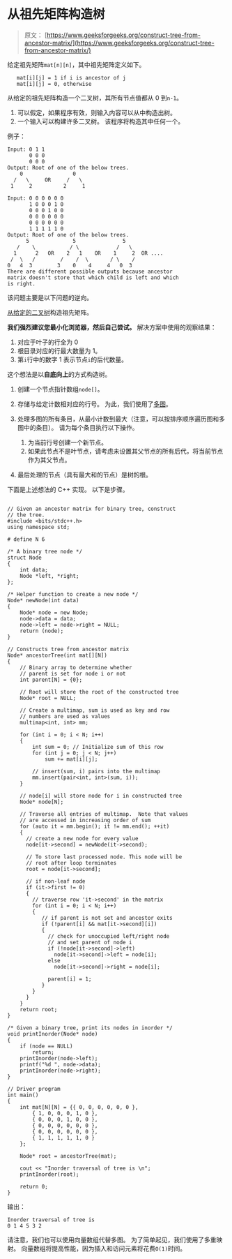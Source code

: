 # 从祖先矩阵构造树

> 原文： [https://www.geeksforgeeks.org/construct-tree-from-ancestor-matrix/](https://www.geeksforgeeks.org/construct-tree-from-ancestor-matrix/)

给定祖先矩阵`mat[n][n]`，其中祖先矩阵定义如下。

```
   mat[i][j] = 1 if i is ancestor of j
   mat[i][j] = 0, otherwise 
```

从给定的祖先矩阵构造一个二叉树，其所有节点值都从 0 到`n-1`。

1.  可以假定，如果程序有效，则输入内容可以从中构造出树。
2.  一个输入可以构建许多二叉树。 该程序将构造其中任何一个。

例子：

```
Input: 0 1 1
       0 0 0 
       0 0 0 
Output: Root of one of the below trees.
    0                0
  /   \     OR     /   \
 1     2          2     1

Input: 0 0 0 0 0 0 
       1 0 0 0 1 0 
       0 0 0 1 0 0 
       0 0 0 0 0 0 
       0 0 0 0 0 0 
       1 1 1 1 1 0
Output: Root of one of the below trees.
      5              5               5
   /    \           / \            /   \
  1      2   OR    2   1    OR    1     2  OR ....
 /  \   /        /    /  \       / \    /
0   4  3        3    0    4     4   0  3
There are different possible outputs because ancestor
matrix doesn't store that which child is left and which
is right.

```

该问题主要是以下问题的逆向。

[从给定的二叉树](https://www.geeksforgeeks.org/construct-ancestor-matrix-from-a-given-binary-tree/)构造祖先矩阵。

**我们强烈建议您最小化浏览器，然后自己尝试。**
解决方案中使用的观察结果：

1.  对应于叶子的行全为 0
2.  根目录对应的行最大数量为 1。
3.  第`i`行中的数字 1 表示节点`i`的后代数量。

这个想法是以**自底向上**的方式构造树。

1.  创建一个节点指针数组`node[]`。

2.  存储与给定计数相对应的行号。 为此，我们使用了[多图](http://geeksquiz.com/multimap-associative-containers-the-c-standard-template-library-stl/)。

3.  处理多图的所有条目，从最小计数到最大（注意，可以按排序顺序遍历图和多图中的条目）。 请为每个条目执行以下操作。
    1.  为当前行号创建一个新节点。
    2.  如果此节点不是叶节点，请考虑未设置其父节点的所有后代，将当前节点作为其父节点。

4.  最后处理的节点（具有最大和的节点）是树的根。

下面是上述想法的 C++ 实现。 以下是步骤。

```

// Given an ancestor matrix for binary tree, construct 
// the tree. 
#include <bits/stdc++.h> 
using namespace std; 

# define N 6 

/* A binary tree node */
struct Node 
{ 
    int data; 
    Node *left, *right; 
}; 

/* Helper function to create a new node */
Node* newNode(int data) 
{ 
    Node* node = new Node; 
    node->data = data; 
    node->left = node->right = NULL; 
    return (node); 
} 

// Constructs tree from ancestor matrix 
Node* ancestorTree(int mat[][N]) 
{ 
    // Binary array to determine whether 
    // parent is set for node i or not 
    int parent[N] = {0}; 

    // Root will store the root of the constructed tree 
    Node* root = NULL; 

    // Create a multimap, sum is used as key and row 
    // numbers are used as values 
    multimap<int, int> mm; 

    for (int i = 0; i < N; i++) 
    { 
        int sum = 0; // Initialize sum of this row 
        for (int j = 0; j < N; j++) 
            sum += mat[i][j]; 

        // insert(sum, i) pairs into the multimap 
        mm.insert(pair<int, int>(sum, i)); 
    } 

    // node[i] will store node for i in constructed tree 
    Node* node[N]; 

    // Traverse all entries of multimap.  Note that values 
    // are accessed in increasing order of sum 
    for (auto it = mm.begin(); it != mm.end(); ++it) 
    { 
      // create a new node for every value 
      node[it->second] = newNode(it->second); 

      // To store last processed node. This node will be 
      // root after loop terminates 
      root = node[it->second]; 

      // if non-leaf node 
      if (it->first != 0) 
      { 
        // traverse row 'it->second' in the matrix 
        for (int i = 0; i < N; i++) 
        { 
           // if parent is not set and ancestor exits 
           if (!parent[i] && mat[it->second][i]) 
           { 
             // check for unoccupied left/right node 
             // and set parent of node i 
             if (!node[it->second]->left) 
               node[it->second]->left = node[i]; 
             else
               node[it->second]->right = node[i]; 

             parent[i] = 1; 
           } 
        } 
      } 
    } 
    return root; 
} 

/* Given a binary tree, print its nodes in inorder */
void printInorder(Node* node) 
{ 
    if (node == NULL) 
        return; 
    printInorder(node->left); 
    printf("%d ", node->data); 
    printInorder(node->right); 
} 

// Driver program 
int main() 
{ 
    int mat[N][N] = {{ 0, 0, 0, 0, 0, 0 }, 
        { 1, 0, 0, 0, 1, 0 }, 
        { 0, 0, 0, 1, 0, 0 }, 
        { 0, 0, 0, 0, 0, 0 }, 
        { 0, 0, 0, 0, 0, 0 }, 
        { 1, 1, 1, 1, 1, 0 } 
    }; 

    Node* root = ancestorTree(mat); 

    cout << "Inorder traversal of tree is \n"; 
    printInorder(root); 

    return 0; 
} 

```

输出：

```
Inorder traversal of tree is 
0 1 4 5 3 2 
```

请注意，我们也可以使用向量数组代替多图。 为了简单起见，我们使用了多重映射。 向量数组将提高性能，因为插入和访问元素将花费`O(1)`时间。

